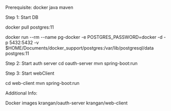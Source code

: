Prerequisite:
 docker
 java 
 maven

Step 1: Start DB 


docker pull postgres:11

docker run --rm --name pg-docker -e POSTGRES_PASSWORD=docker -d -p 5432:5432 -v $HOME/Documents/docker_support/postgres:/var/lib/postgresql/data postgres:11


Step 2: Start auth server
cd oauth-server
mvn spring-boot:run 


Step 3: Start webClient

cd web-client 
mvn spring-boot:run 



Additional Info:

Docker images 
krangan/oauth-server
krangan/web-client
